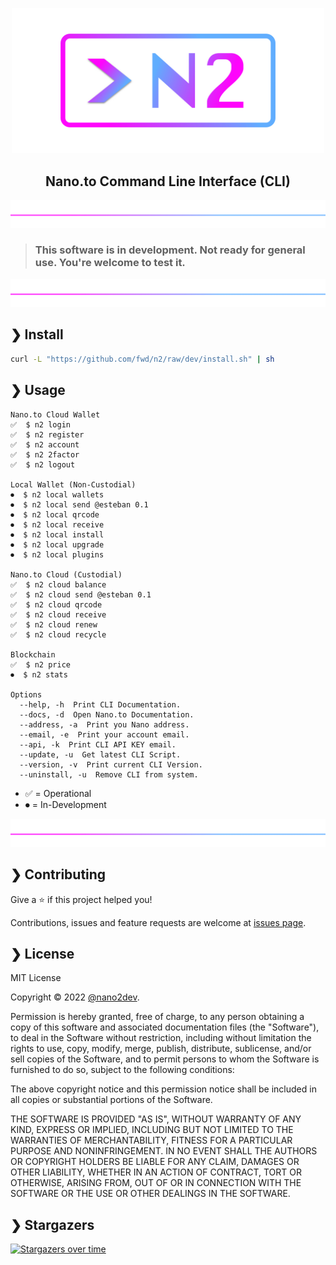 <p align="center">
  <img src="https://github.com/fwd/n2/raw/master/.github/banner.jpg" alt="Prompts" width="500" />
</p>

<h2 align="center">Nano.to Command Line Interface (CLI)</h2>

![line](https://github.com/fwd/n2/raw/master/.github/line.png)
 
> ### This software is in development. Not ready for general use. You're welcome to test it.

![line](https://github.com/fwd/n2/raw/master/.github/line.png)

## ❯ Install

```bash
curl -L "https://github.com/fwd/n2/raw/dev/install.sh" | sh
```

## ❯ Usage

```
Nano.to Cloud Wallet
✅  $ n2 login
✅  $ n2 register
✅  $ n2 account
✅  $ n2 2factor
✅  $ n2 logout

Local Wallet (Non-Custodial)
⏺  $ n2 local wallets
⏺  $ n2 local send @esteban 0.1 
⏺  $ n2 local qrcode
⏺  $ n2 local receive
⏺  $ n2 local install
⏺  $ n2 local upgrade
⏺  $ n2 local plugins

Nano.to Cloud (Custodial)
✅  $ n2 cloud balance
✅  $ n2 cloud send @esteban 0.1
✅  $ n2 cloud qrcode
✅  $ n2 cloud receive
✅  $ n2 cloud renew
✅  $ n2 cloud recycle

Blockchain
✅  $ n2 price
⏺  $ n2 stats

Options
  --help, -h  Print CLI Documentation.
  --docs, -d  Open Nano.to Documentation.
  --address, -a  Print you Nano address.
  --email, -e  Print your account email.
  --api, -k  Print CLI API KEY email.
  --update, -u  Get latest CLI Script.
  --version, -v  Print current CLI Version.
  --uninstall, -u  Remove CLI from system.
```

- ✅ = Operational
- ⏺ = In-Development

![line](https://github.com/fwd/n2/raw/master/.github/line.png)

## ❯ Contributing

Give a ⭐️ if this project helped you!

Contributions, issues and feature requests are welcome at [issues page](https://github.com/fwd/n2/issues).

## ❯ License

MIT License

Copyright © 2022 [@nano2dev](https://twitter.com/nano2dev).

Permission is hereby granted, free of charge, to any person obtaining a copy
of this software and associated documentation files (the "Software"), to deal
in the Software without restriction, including without limitation the rights
to use, copy, modify, merge, publish, distribute, sublicense, and/or sell
copies of the Software, and to permit persons to whom the Software is
furnished to do so, subject to the following conditions:

The above copyright notice and this permission notice shall be included in all
copies or substantial portions of the Software.

THE SOFTWARE IS PROVIDED "AS IS", WITHOUT WARRANTY OF ANY KIND, EXPRESS OR
IMPLIED, INCLUDING BUT NOT LIMITED TO THE WARRANTIES OF MERCHANTABILITY,
FITNESS FOR A PARTICULAR PURPOSE AND NONINFRINGEMENT. IN NO EVENT SHALL THE
AUTHORS OR COPYRIGHT HOLDERS BE LIABLE FOR ANY CLAIM, DAMAGES OR OTHER
LIABILITY, WHETHER IN AN ACTION OF CONTRACT, TORT OR OTHERWISE, ARISING FROM,
OUT OF OR IN CONNECTION WITH THE SOFTWARE OR THE USE OR OTHER DEALINGS IN THE
SOFTWARE.

## ❯ Stargazers

[![Stargazers over time](https://starchart.cc/fwd/n2.svg)](https://github.com/fwd/n2)
